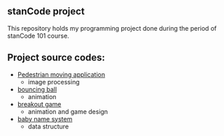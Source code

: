 ## stanCode project

This repository holds my programming project done during the period of stanCode 101 course.

## Project source codes:
* [Pedestrian moving application](https://github.com/hsinmeowmeow/stancodeproject/tree/main/stanCode_projects/photoshop)
  * image processing
* [bouncing ball](https://github.com/hsinmeowmeow/stancodeproject/tree/main/stanCode_projects/bouncing_ball)
  * animation
* [breakout game](https://github.com/hsinmeowmeow/stancodeproject/tree/adde50b94a0b83ebd203656ec8d42bdc1ce15e0f/stanCode_projects/breakout_game)
  * animation and game design
* [baby name system](https://github.com/hsinmeowmeow/stancodeproject/tree/adde50b94a0b83ebd203656ec8d42bdc1ce15e0f/stanCode_projects/baby_name_system)
  * data structure
